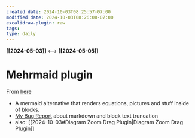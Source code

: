 ```yaml
---
created date: 2024-10-03T08:25:57-07:00
modified date: 2024-10-03T08:26:08-07:00
excalidraw-plugin: raw
tags: 
type: daily
---
```

**[[2024-05-03]]**  <-->  **[[2024-05-05]]**

# Mehrmaid plugin
From [here](https://github.com/huterguier)

- A mermaid alternative that renders equations, pictures and stuff inside of blocks.  
- [My Bug Report](https://github.com/huterguier/obsidian-mehrmaid/issues/4) about markdown and block text truncation
- also: [[2024-10-03#Diagram Zoom Drag Plugin|Diagram Zoom Drag Plugin]]